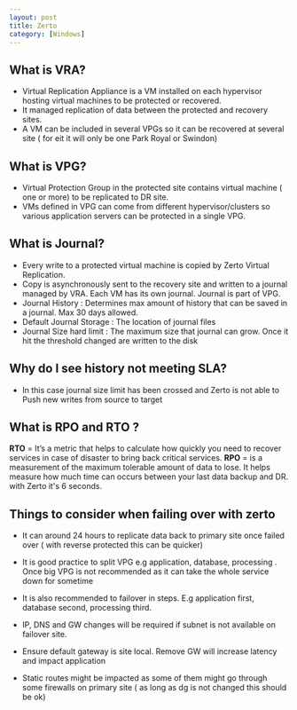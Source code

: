```yaml
---
layout: post
title: Zerto
category: [Windows]
---
```


## What is VRA?
- Virtual Replication Appliance is a VM installed on each hypervisor hosting virtual machines to be protected or recovered.
- It managed replication of data between the protected and recovery sites. 
- A VM can be included in several VPGs so it can be recovered at several site ( for eit it will only be one Park Royal or Swindon)

## What is VPG?
- Virtual Protection Group in the protected site contains virtual machine ( one or more) to be replicated to DR site.
- VMs defined in VPG can come from different hypervisor/clusters so various application servers can be protected in a single VPG. 

## What is Journal?
- Every write to a protected virtual machine is copied by Zerto Virtual Replication. 
- Copy is asynchronously sent to the recovery site and written to a journal managed by VRA. Each VM has its own journal. Journal is part of VPG.
- Journal History : Determines max amount of history that can be saved in a journal. Max 30 days allowed. 
- Default Journal Storage : The location of journal files
- Journal Size hard limit : The maximum size that journal can grow. Once it hit the threshold changed are written to the disk

## Why do I see history not meeting SLA?
- In this case journal size limit has been crossed and Zerto is not able to Push new writes from source to target

## What is RPO and RTO ?
**RTO** = It’s a metric that helps to calculate how quickly you need to recover services in case of disaster to bring back critical services. 
**RPO** = is a measurement of the maximum tolerable amount of data to lose. It helps measure how much time can occurs between your last data backup and DR. with Zerto it's 6 seconds. 

## Things to consider when failing over with zerto

- It can around 24 hours to replicate data back to primary site once failed over ( with reverse protected this can be quicker)
- It is good practice to split VPG e.g application, database, processing . Once big VPG is not recommended as it can take the whole service down for sometime
- It is also recommended to failover in steps. E.g application first, database second, processing third.
- IP, DNS and GW changes will be required if subnet is not available on failover site. 
- Ensure default gateway is site local. Remove GW will increase latency and impact application

- Static routes might be impacted as some of them might go through some firewalls on primary site ( as long as dg is not changed this should be ok)
